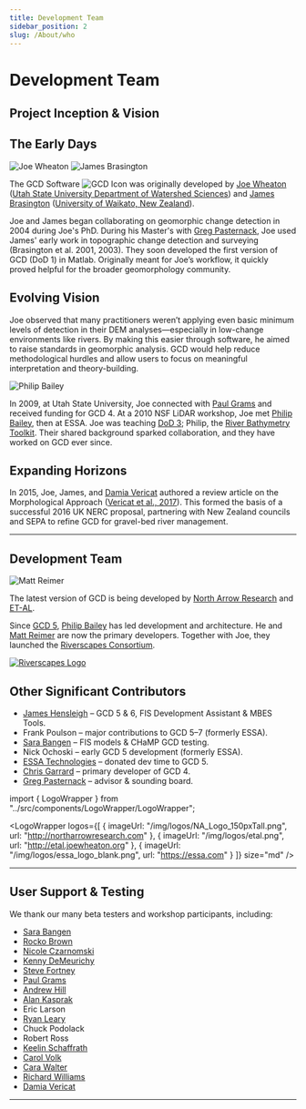 ```yaml
---
title: Development Team
sidebar_position: 2
slug: /About/who
---
```

# Development Team
## Project Inception & Vision

## The Early Days

![Joe Wheaton](/img/people/Wheaton_round.png)
![James Brasington](/img/people/Brasington_round.png)

The GCD Software ![GCD Icon](/img/icons/GCDAddIn.png) was originally developed by [Joe Wheaton](http://www.joewheaton.org) ([Utah State University Department of Watershed Sciences](http://qcnr.usu.edu/wats/)) and [James Brasington](https://www.waikato.ac.nz/staff-profiles/people/jbrasing) ([University of Waikato, New Zealand](https://www.waikato.ac.nz)).

Joe and James began collaborating on geomorphic change detection in 2004 during Joe's PhD. During his Master's with [Greg Pasternack](http://pasternack.ucdavis.edu/), Joe used James' early work in topographic change detection and surveying (Brasington et al. 2001, 2003). They soon developed the first version of GCD (DoD 1) in Matlab. Originally meant for Joe’s workflow, it quickly proved helpful for the broader geomorphology community.

## Evolving Vision

Joe observed that many practitioners weren’t applying even basic minimum levels of detection in their DEM analyses—especially in low-change environments like rivers. By making this easier through software, he aimed to raise standards in geomorphic analysis. GCD would help reduce methodological hurdles and allow users to focus on meaningful interpretation and theory-building.

![Philip Bailey](/img/people/Phlip_round.png)

In 2009, at Utah State University, Joe connected with [Paul Grams](https://www.usgs.gov/staff-profiles/paul-grams) and received funding for GCD 4. At a 2010 NSF LiDAR workshop, Joe met [Philip Bailey](http://northarrowresearch.com/#people), then at ESSA. Joe was teaching [DoD 3](https://github.com/joewheaton/DoD); Philip, the [River Bathymetry Toolkit](https://www.fs.fed.us/rm/boise/AWAE/projects/river_bathymetry_toolkit.shtml). Their shared background sparked collaboration, and they have worked on GCD ever since.

## Expanding Horizons

In 2015, Joe, James, and [Damia Vericat](http://www.damiavericat.eu/) authored a review article on the Morphological Approach ([Vericat et al., 2017](http://etal.joewheaton.org/new-fhc-publications/gravel-bed-rivers-chapter-on-revisiting-the-morphological-approach-finally-out)). This formed the basis of a successful 2016 UK NERC proposal, partnering with New Zealand councils and SEPA to refine GCD for gravel-bed river management.

---

## Development Team

![Matt Reimer](/img/people/Matt_round.png)

The latest version of GCD is being developed by [North Arrow Research](http://northarrowresearch.com/) and [ET-AL](http://etal.joewheaton.org/).

Since [GCD 5](/Download/old_versions.html#gcd-5), [Philip Bailey](http://northarrowresearch.com/#people) has led development and architecture. He and [Matt Reimer](http://northarrowresearch.com/#people) are now the primary developers. Together with Joe, they launched the [Riverscapes Consortium](https://riverscapes.net).

[![Riverscapes Logo](/img/logos/RiverscapesConsortium_Logo_Black_BHS_200w.png)](https://riverscapes.net)

## Other Significant Contributors

- [James Hensleigh](http://etal.joewheaton.org/james-hensleigh.html) – GCD 5 & 6, FIS Development Assistant & MBES Tools.
- Frank Poulson – major contributions to GCD 5–7 (formerly ESSA).
- [Sara Bangen](http://etal.joewheaton.org/sara-bangen1.html) – FIS models & CHaMP GCD testing.
- Nick Ochoski – early GCD 5 development (formerly ESSA).
- [ESSA Technologies](https://essa.com) – donated dev time to GCD 5.
- [Chris Garrard](https://www.gis.usu.edu/~chrisg) – primary developer of GCD 4.
- [Greg Pasternack](http://pasternack.ucdavis.edu/) – advisor & sounding board.

import { LogoWrapper } from "../src/components/LogoWrapper/LogoWrapper";

<LogoWrapper
  logos={[
    { imageUrl: "/img/logos/NA_Logo_150pxTall.png", url: "http://northarrowresearch.com" },
    { imageUrl: "/img/logos/etal.png", url: "http://etal.joewheaton.org" },
    { imageUrl: "/img/logos/essa_logo_blank.png", url: "https://essa.com" }
  ]}
  size="md"
/>

---

## User Support & Testing

We thank our many beta testers and workshop participants, including:

- [Sara Bangen](http://etal.joewheaton.org/sara-bangen1.html)
- [Rocko Brown](http://www.fishsciences.net/rocko-brown-ph-d/)
- [Nicole Czarnomski](http://etal.joewheaton.org/nicole-czarnomski.html)
- [Kenny DeMeurichy](http://etal.joewheaton.org/kenny-demeurichy.html)
- [Steve Fortney](https://www.terraqua.biz/bios)
- [Paul Grams](https://www.usgs.gov/staff-profiles/paul-grams)
- [Andrew Hill](https://www.eco-logical-research.com/team)
- [Alan Kasprak](http://etal.joewheaton.org/alan-kasprak.html)
- Eric Larson
- [Ryan Leary](https://digitalcommons.usu.edu/gradreports/351/)
- Chuck Podolack
- Robert Ross
- [Keelin Schaffrath](https://scholar.google.com/citations?user=IYnFqG0AAAAJ&hl=en)
- [Carol Volk](http://www.southforkresearch.org/)
- [Cara Walter](https://agsci.oregonstate.edu/users/cara-walter)
- [Richard Williams](https://www.gla.ac.uk/schools/ges/staff/richardwilliams)
- [Damia Vericat](http://www.damiavericat.eu)

---
